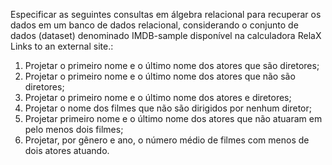 Especificar as seguintes consultas em álgebra relacional para recuperar os dados em um banco de dados relacional, considerando o conjunto de dados (dataset) denominado IMDB-sample disponível na calculadora RelaX Links to an external site.:
<ol>
<li> Projetar o primeiro nome e o último nome dos atores que são diretores;
<li> Projetar o primeiro nome e o último nome dos atores que não são diretores;
<li> Projetar o primeiro nome e o último nome dos atores e diretores;
<li> Projetar o nome dos filmes que não são dirigidos por nenhum diretor;
<li> Projetar primeiro nome e o último nome dos atores que não atuaram em pelo menos dois filmes;
<li> Projetar, por gênero e ano, o número médio de filmes com menos de dois atores atuando.
